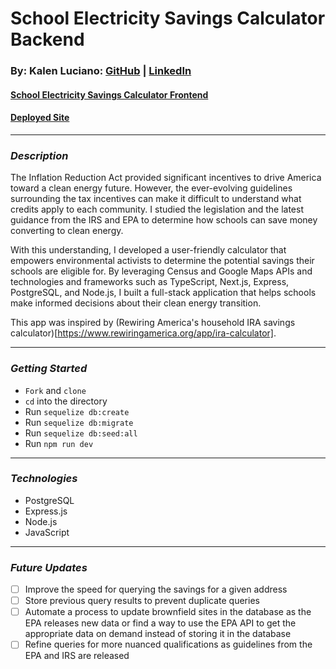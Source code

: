 # School Electricity Savings Calculator Backend

### By: Kalen Luciano: [GitHub](https://github.com/kalenluciano) | [LinkedIn](https://www.linkedin.com/in/kalenluciano/)

#### [School Electricity Savings Calculator Frontend](https://github.com/kalenluciano/school-electricity-savings-frontend)

#### [Deployed Site](https://school-electricity-savings.herokuapp.com/)

---

### **_Description_**

The Inflation Reduction Act provided significant incentives to drive America toward a clean energy future. However, the ever-evolving guidelines surrounding the tax incentives can make it difficult to understand what credits apply to each community. I studied the legislation and the latest guidance from the IRS and EPA to determine how schools can save money converting to clean energy.

With this understanding, I developed a user-friendly calculator that empowers environmental activists to determine the potential savings their schools are eligible for. By leveraging Census and Google Maps APIs and technologies and frameworks such as TypeScript, Next.js, Express, PostgreSQL, and Node.js, I built a full-stack application that helps schools make informed decisions about their clean energy transition.

This app was inspired by (Rewiring America's household IRA savings calculator)[https://www.rewiringamerica.org/app/ira-calculator].

---

### **_Getting Started_**

-   `Fork` and `clone`
-   `cd` into the directory
-   Run `sequelize db:create`
-   Run `sequelize db:migrate`
-   Run `sequelize db:seed:all`
-   Run `npm run dev`

---

### **_Technologies_**

-   PostgreSQL
-   Express.js
-   Node.js
-   JavaScript

---

### **_Future Updates_**

-   [ ] Improve the speed for querying the savings for a given address
-   [ ] Store previous query results to prevent duplicate queries
-   [ ] Automate a process to update brownfield sites in the database as the EPA releases new data or find a way to use the EPA API to get the appropriate data on demand instead of storing it in the database
-   [ ] Refine queries for more nuanced qualifications as guidelines from the EPA and IRS are released
